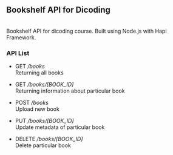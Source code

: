 ## Bookshelf API for Dicoding
<br/>
Bookshelf API for dicoding course. Built using Node.js with Hapi Framework.
<br/>

### API List

- GET <i>/books</i><br/>
  Returning all books

- GET <i>/books/[BOOK_ID]</i><br/>
  Returning information about particular book

- POST <i>/books</i><br/>
  Upload new book

- PUT <i>/books/[BOOK_ID]</i><br/>
  Update metadata of particular book

- DELETE <i>/books/[BOOK_ID]</i><br/>
  Delete particular book
